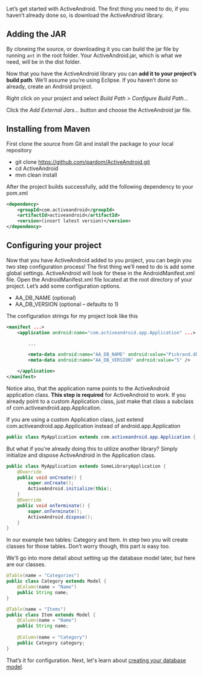 Let’s get started with ActiveAndroid. The first thing you need to do, if you haven’t already done so, is download the ActiveAndroid library. 

## Adding the JAR
By cloneing the source, or downloading it you can build the jar file by running `ant` in the root folder. Your ActiveAndroid.jar, which is what we need, will be in the dist folder.

Now that you have the ActiveAndroid library you can **add it to your project’s build path**. We’ll assume you’re using Eclipse. If you haven’t done so already, create an Android project.

Right click on your project and select _Build Path > Configure Build Path…_

Click the _Add External Jars…_ button and choose the ActiveAndroid jar file.

## Installing from Maven
First clone the source from Git and install the package to your local repository

* git clone https://github.com/pardom/ActiveAndroid.git
* cd ActiveAndroid
* mvn clean install

After the project builds successfully, add the following dependency to your pom.xml

```xml
<dependency>
	<groupId>com.activeandroid</groupId>
	<artifactId>activeandroid</artifactId>
	<version>(insert latest version)</version>
</dependency>
```

## Configuring your project

Now that you have ActiveAndroid added to you project, you can begin you two step configuration process! The first thing we’ll need to do is add some global settings. ActiveAndroid will look for these in the AndroidManifest.xml file. Open the AndroidManifest.xml file located at the root directory of your project. Let’s add some configuration options.

* AA_DB_NAME (optional)
* AA_DB_VERSION (optional – defaults to 1)

The configuration strings for my project look like this

```xml
<manifest ...>
	<application android:name="com.activeandroid.app.Application" ...>

		...

		<meta-data android:name="AA_DB_NAME" android:value="Pickrand.db" />
		<meta-data android:name="AA_DB_VERSION" android:value="5" />

	</application>
</manifest>
```

Notice also, that the application name points to the ActiveAndroid application class. **This step is required** for ActiveAndroid to work. If you already point to a custom Application class, just make that class a subclass of com.activeandroid.app.Application.

If you are using a custom Application class, just extend com.activeandroid.app.Application instead of android.app.Application

```java
public class MyApplication extends com.activeandroid.app.Application { ...
```

But what if you're already doing this to utilize another library? Simply initialize and dispose ActiveAndroid in the Application class.

```java
public class MyApplication extends SomeLibraryApplication {
	@Override
	public void onCreate() {
		super.onCreate();
		ActiveAndroid.initialize(this);
	}
	@Override
	public void onTerminate() {
		super.onTerminate();
		ActiveAndroid.dispose();
	}
}
```

In our example two tables: Category and Item. In step two you will create classes for those tables. Don’t worry though, this part is easy too.

We'll go into more detail about setting up the database model later, but here are our classes.

```java
@Table(name = "Categories")
public class Category extends Model { 
	@Column(name = "Name")
	public String name;
}

@Table(name = "Items")
public class Item extends Model {
	@Column(name = "Name")
	public String name;
 
	@Column(name = "Category")
	public Category category;
}
```

That’s it for configuration. Next, let's learn about [creating your database model](Creating-your-database-model).